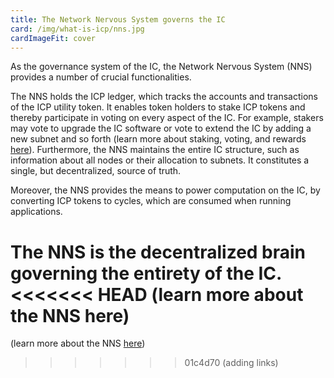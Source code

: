 ```yaml
---
title: The Network Nervous System governs the IC
card: /img/what-is-icp/nns.jpg
cardImageFit: cover
---
```


As the governance system of the IC, the Network Nervous System (NNS) provides a number of crucial functionalities.

The NNS holds the ICP ledger, which tracks the accounts and transactions of the ICP utility token.
It enables token holders to stake ICP tokens and thereby participate in voting on every aspect of the IC. For example, stakers may vote to upgrade the IC software or vote to extend the IC by adding a new subnet and so forth (learn more about staking, voting, and rewards [here](https://wiki.internetcomputer.org/wiki/Staking,_voting_and_rewards)).
Furthermore, the NNS maintains the entire IC structure, such as information about all nodes or their allocation to subnets. It constitutes a single, but decentralized, source of truth.

Moreover, the NNS provides the means to power computation on the IC, by converting ICP tokens to cycles, which are consumed when running applications.

The NNS is the decentralized brain governing the entirety of the IC.
<<<<<<< HEAD
(learn more about the NNS here)
=======
(learn more about the NNS [here](https://internetcomputer.org/how-it-works/network-nervous-system-nns/))
>>>>>>> 01c4d70 (adding links)
